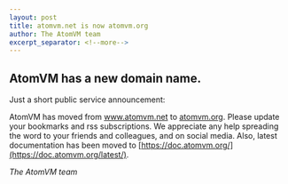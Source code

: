 ```yaml
---
layout: post
title: atomvm.net is now atomvm.org
author: The AtomVM team
excerpt_separator: <!--more-->
---
```


## AtomVM has a new domain name.

Just a short public service announcement:

AtomVM has moved from www.atomvm.net to [atomvm.org](https://atomvm.org/). Please update your bookmarks and rss subscriptions. We appreciate any help spreading the word to your friends and colleagues, and on social media. Also, latest documentation has been moved to [https://doc.atomvm.org/](https://doc.atomvm.org/latest/).

_The AtomVM team_
